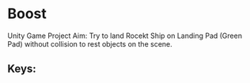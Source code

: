 # Boost
Unity Game Project
Aim: Try to land Rocekt Ship on Landing Pad (Green Pad) without collision to rest objects on the scene.
## Keys:
